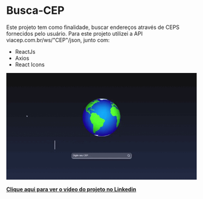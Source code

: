 # Busca-CEP

Este projeto tem como finalidade, buscar endereços através de CEPS fornecidos pelo usuário.
Para este projeto utilizei a API viacep.com.br/ws/"CEP"/json, junto com:
 - ReactJs
 - Axios
 - React Icons

<img src="./img/gif.gif" width="600px"/>

**<a href="https://www.linkedin.com/posts/vitorvianasilva_gostem-curtam-activity-6960344348680966144-FzAh?utm_source=share&utm_medium=member_desktop">
Clique aqui  para ver o vídeo do projeto no Linkedin
</a>**

